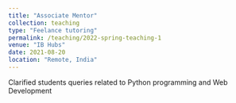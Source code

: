 ```yaml
---
title: "Associate Mentor"
collection: teaching
type: "Feelance tutoring"
permalink: /teaching/2022-spring-teaching-1
venue: "IB Hubs"
date: 2021-08-20
location: "Remote, India"
---
```


Clarified students queries related to Python programming and Web Development